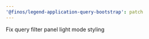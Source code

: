 ```yaml
---
'@finos/legend-application-query-bootstrap': patch
---
```


Fix query filter panel light mode styling
